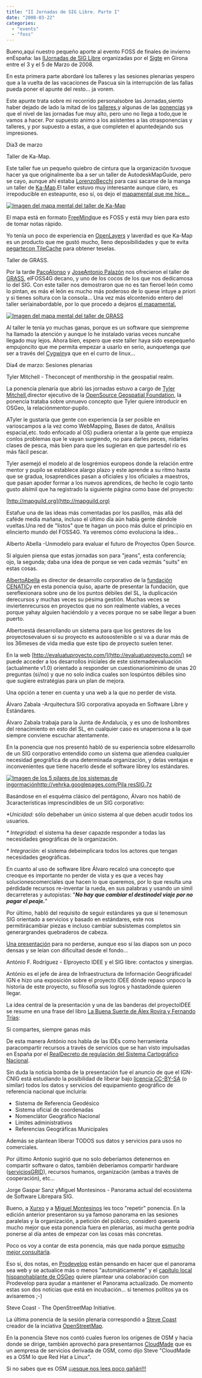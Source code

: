 ```yaml
---
title: "II Jornadas de SIG Libre. Parte I"
date: "2008-03-22"
categories: 
  - "events"
  - "foss"
---
```


Bueno,aquí nuestro pequeño aporte al evento FOSS de finales de invierno enEspaña: las [IIJornadas de SIG Libre](http://www.sigte.udg.es/jornadassiglibre/) organizadas por el [Sigte](http://www.sigte.udg.es/sigteweb2-es/) en Girona entre el 3 y el 5 de Marzo de 2008.

En esta primera parte abordaré los talleres y las sesiones plenarias yespero que a la vuelta de las vacaciones de Pascua sin la interrupción de las fallas pueda poner el apunte del resto... ja vorem.

Este apunte trata sobre mi recorrido personalsobre las Jornadas,siento haber dejado de lado la mitad de los [talleres](http://www.sigte.udg.es/jornadassiglibre/index.php?page=talleres),y algunas de las [ponencias](http://www.sigte.udg.es/jornadassiglibre/index.php?page=jornadas) ya que el nivel de las jornadas fue muy alto, pero uno no llega a todo,que le vamos a hacer. Por supuesto animo a los asistentes a las otrasponencias y talleres, y por supuesto a estas, a que completen el apuntedejando sus impresiones.

  
Día3 de marzo

Taller de Ka-Map.

Este taller fue un pequeño quiebro de cintura que la organización tuvoque hacer ya que originalmente iba a ser un taller de AutodeskMapGuide, pero se cayo, aunque ahí estaba [LorenzoBecchi](http://blog.ominiverdi.org/index.php?/authors/1-Ominoverde) para casi sacarse de la manga un taller de [Ka-Map](http://ka-map.ominiverdi.org/wiki/index.php/Main_Page).El taller estuvo muy interesante aunque claro, es irrepoducible en esteapunte, eso sí, os dejo el [mapamental que me hice...](http://vehrka.googlepages.com/Taller_Ka_Map.mm)

[![Imagen del mapa mental del taller de Ka-Map](images/Taller_Ka_Map.png "Pulsar para ver en grande")](http://vehrka.googlepages.com/Taller_Ka_Map.png)

El mapa está en formato [FreeMind](http://freemind.sourceforge.net/wiki/index.php/Main_Page)que es FOSS y está muy bien para esto de tomar notas rápido.

Yo tenía un poco de experiencia en [OpenLayers](http://www.openlayers.org/) y laverdad es que Ka-Map es un producto que me gustó mucho, lleno deposibilidades y que te evita [pegartecon TileCache](http://geomaticblog.net/gb2/es/2008-01-24-tilecache_windows) para obtener teselas.

Taller de GRASS.

Por la tarde [PacoAlonso](http://webs.um.es/alonsarp/miwiki/doku.php) y [JoseAntonio Palazón](http://webs.um.es/palazon/miwiki/doku.php?id=) nos ofrecieron el taller de [GRASS](http://grass.itc.it/), elFOSS4G decano, y uno de los cocos de los que nos dedicamosa lo del SIG. Con este taller nos demostraron que no es tan fieroel león como lo pintan, es más el león es mucho más poderoso de lo quese intuye a priori y si tienes soltura con la consola... Una vez más elcontenido entero del taller seríainabordable, por lo que procedo a dejaros [el mapamental.](http://vehrka.googlepages.com/Taller_GRASS.mm)

[![Imagen del mapa mental del taller de GRASS](images/Taller_GRASS.png "Pulsar para ver en grande")](http://vehrka.googlepages.com/Taller_GRASS.png)

Al taller le tenía yo muchas ganas, porque es un software que siempreme ha llamado la atención y aunque lo he instalado varias veces nuncahe llegado muy lejos. Ahora bien, espero que este taller haya sido esepequeño empujoncito que me permita empezar a usarlo en serio, aunquetenga que ser a través del [Cygwin](http://cygwin.com/)ya que en el curro de linux...

Día4 de marzo: Sesiones plenarias

Tyler Mitchell - Theconcept of menthorship in the geospatial realm.

La ponencia plenaría que abrió las jornadas estuvo a cargo de [Tyler Mitchell](http://spatialguru.com/),director ejecutivo de la [OpenSource Geospatial Foundation](http://osgeo.org/), la ponencia trataba sobre unnuevo concepto que Tyler quiere introducir en OSGeo, la relaciónmentor-pupilo.

ATyler le gustaría que gente con experiencia (a ser posible en varioscampos a la vez como WebMapping, Bases de datos, Análisis espacial,etc. todo enfocado al OS) pudiera orientar a la gente que empieza conlos problemas que le vayan surgiendo, no para darles peces, nidarles clases de pesca, más bien para que les sugieran en que partesdel río es más fácil pescar.

Tyler asemejó el modelo al de losgrémios europeos donde la relación entre mentor y pupilo se establece alargo plazo y este aprende a su ritmo hasta que se gradua, losaprendices pasan a oficiales y los oficiales a maestros, que pasan apoder formar a los nuevos aprendices, de hecho le cogio tanto gusto alsímil que ha registrado la siguiente página como base del proyecto:

[http://mapguild.org](http://mapguild.org)

Estafue una de las ideas más comentadas por los pasillos, más allá del caféde media mañana, incluso el último día aún había gente dándole vueltas.Una red de "listos" que te hagan un poco más dulce el principio en elincierto mundo del FOSS4G. Ya veremos cómo evoluciona la idea...

Alberto Abella -Unmodelo para evaluar el futuro de Proyectos Open Source.

Si alguien piensa que estas jornadas son para "jeans", esta conferencia; ojo, la segunda; daba una idea de porque se ven cada vezmás "suits" en estas cosas.

[AlbertoAbella](http://www.laflecha.net/site/acercade/Abella) es director de desarrollo corporativo de la [fundación CENATIC](http://www.cenatic.es)y en esta ponencia quiso, aparte de presentar la fundación, que sereflexionara sobre uno de los puntos débiles del SL, la duplicación derecursos y muchas veces su pésima gestión. Muchas veces se inviertenrecursos en proyectos que no son realmente viables, a veces porque yahay alguien haciéndolo y a veces porque no se sabe llegar a buen puerto.

Albertoestá desarrollando un sistema para que los gestores de los proyectosevaluen si su proyecto es autosostenible o si va a durar más de los 36meses de vida media que este tipo de proyecto suelen tener.

En la web [http://evaluatuproyecto.com/](http://evaluatuproyecto.com/) se puede acceder a los desarrollos iniciales de este sistemadeevaluación (actualmente v1.0) orientado a responder un cuestionariomínimo de unas 20 preguntas (si/no) y que no solo indica cuales son lospúntos débiles sino que sugiere estratégias para un plan de mejora.

Una opción a tener en cuenta y una web a la que no perder de vista.

Álvaro Zabala -Arquitectura SIG corporativa apoyada en Software Libre y Estándares.

Álvaro Zabala trabaja para la Junta de Andalucía, y es uno de loshombres del renacimiento en esto del SL, en cualquier caso es unapersona a la que siempre conviene escuchar atentamente.

En la ponencia que nos presentó habló de su experiencia sobre eldesarrollo de un SIG corporativo entendido como un sistema que atiendea cualquier necesidad geográfica de una determinada organización, y delas ventajas e inconvenientes que tiene hacerlo desde el software librey los estándares.

[![Imagen de los 5 pilares de los sistemas de ingormaciónhttp://vehrka.googlepages.com/Pila<br /> resSIG.7z](images/PilaresSIG.png "Pilares de los SIG")](http://vehrka.googlepages.com/PilaresSIG.7z)

Basándose en el esquéma clásico del pentágono, Álvaro nos habló de 3características imprescindibles de un SIG corporativo:

_\*Unicidad:_ sólo debehaber un único sistema al que deben acudir todos los usuarios.

_\* Integridad:_ el sistema ha deser capazde responder a todas las necesidades geográficas de la organización.

_\* Integración:_ el sistema debeimplicara todos los actores que tengan necesidades geográficas.

En cuanto al uso de software libre Álvaro recalcó una concepto que creoque es importante no perder de vista y es que a veces hay solucionescomerciales que hacen lo que queremos, por lo que resulta una pérdidade recursos re-inventar la rueda, en sus palabras y usando un símil decarreteras y autopistas: "_**No hay que cambiar el destinodel viaje por no pagar el peaje.**_"

Por último, habló del requisito de seguir estándares ya que si tenemosun SIG orientado a servicios y basado en estándares, este nos permitirácambiar piezas e incluso cambiar subsistemas completos sin generargrandes quebraderos de cabeza.

[Una presentación](http://www.sigte.udg.es/jornadassiglibre/uploads/file/Ponencias/P3.ppt) para no perderse, aunque eso sí las diapos son un poco densas y se leían con dificultad desde el fondo...

António F. Rodríguez - Elproyecto IDEE y el SIG libre: contactos y sinergias.

António es el jefe de área de Infraestructura de Información Geográficadel IGN e hizo una exposición sobre el proyecto IDEE dónde repaso unpoco la historia de este proyecto, su filosofía sus logros y hastadónde quieren llegar.

La idea central de la presentación y una de las banderas del proyectoIDEE se resume en una frase del libro [La Buena Suerte de Álex Rovira y Fernando Trías](http://casadellibro.com/fichas/fichabiblio/0,,2900000967130,00.html?codigo=2900000967130&nombre=LA%20BUENA%20SUERTE):

Si compartes, siempre ganas más

De esta manera António nos habla de las IDEs como herramienta paracompartir recursos a través de servicios que se han visto impulsadas en España por el [RealDecreto de regulación del Sistema Cartográfico Nacional](http://www.boe.es/g/es/bases_datos/doc.php?coleccion=iberlex&id=2007/20556).

Sin duda la noticia bomba de la presentación fue el anuncio de que el IGN-CNIG está estudiando la posibilidad de liberar bajo [licencia CC-BY-SA](http://creativecommons.org/licenses/by-sa/2.0/) (o similar) todos los datos y servicios del equipamiento geográfico de referencia nacional que incluiría:

- Sistema de Referencia Geodésico
- Sistema oficial de coordenadas
- Nomenclátor Geográfico Nacional
- Límites administrativos
- Referencias Geográficas Municipales

Además se plantean liberar TODOS sus datos y servicios para usos no comerciales.

Por último Antonio sugirió que no solo deberíamos detenernos en compartir software o datos, también deberíamos compartir hardware ([serviciosGRID](http://dissemination.interactive-grid.eu/how_to_use_grid/what_is_grid/)), recursos humanos, organización (ambas a través de cooperación), etc...

Jorge Gaspar Sanz yMiguel Montesinos - Panorama actual del ecosistema de Software Librepara SIG.

Bueno, a [Xurxo](http://geomaticblog.net/gb2/es/user/xurxo) y a [Miguel Montesinos](http://miguel-montesinos-lajara.neurona.com/) les toco "repetir" ponencia. En la edición anterior presentaron su ya famoso panorama en las sesiones paralelas y la organización, a petición del público, consideró quesería mucho mejor que esta ponencia fuera en plenarias, así mucha gente podría ponerse al día antes de empezar con las cosas más concretas.

Poco os voy a contar de esta ponencia, más que nada porque [esmucho mejor consultarla](http://www.sigte.udg.es/jornadassiglibre/uploads/file/Ponencias/P5.odp).

Eso sí, dos notas, en [Prodevelop](http://www.prodevelop.es) están pensando en hacer que el panorama sea web y se actualice más o menos "automáticamente" y el [capítulo local hispanohablante de OSGeo](http://wiki.osgeo.org/wiki/Cap%C3%ADtulo_Local_de_la_comunidad_hispano-hablante) quiere plantear una colaboración con Prodevelop para ayudar a mantener el Panorama actualizado. De momento estas son dos noticias que está en incubación... si tenemos pollitos ya os avisaremos ;-)

Steve Coast - The OpenStreetMap Initiative.

La última ponencia de la sesión plenaria correspondió a [Steve Coast](http://www.asklater.com/steve/) creador de la inciativa [OpenStreetMap](http://wiki.openstreetmap.org/index.php/Main_Page).

En la ponencia Steve nos contó cuales fueron los orígenes de OSM y hacia donde se dirige, también aprovechó para presentarnos [CloudMade](http://cloudmade.com) que es un aempresa de servicios derivada de OSM, como dijo Steve "CloudMade es a OSM lo que Red Hat a Linux".

Si no sabes que es OSM [¡¡¡esque nos lees poco gañán!!!](http://www.geomaticblog.net/gb2/es/2007-12-03-osm_mapping_party:_apatrullando_ciudad)
